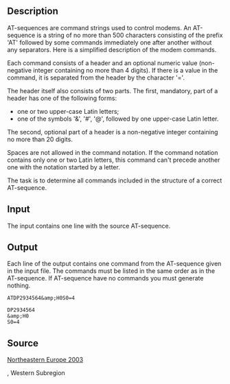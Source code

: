 <h2>Description</h2><p>AT-sequences are command strings used to control modems. An AT-sequence is a string of no more than 500 characters consisting of the prefix 'AT' followed by some commands immediately one after another without any separators. Here is a simplified description of the modem commands.</p><p>Each command consists of a header and an optional numeric value (non-negative integer containing no more than 4 digits). If there is a value in the command, it is separated from the header by the character '='.</p><p>The header itself also consists of two parts. The first, mandatory, part of a header has one of the following forms:</p><ul><li>one or two upper-case Latin letters;</li><li>one of the symbols '&amp;', '#', '@', followed by one upper-case Latin letter.</li></ul><p>The second, optional part of a header is a non-negative integer containing no more than 20 digits.</p><p>Spaces are not allowed in the command notation. If the command notation contains only one or two Latin letters, this command can't precede another one with the notation started by a letter.</p><p>The task is to determine all commands included in the structure of a correct AT-sequence.</p><h2>Input</h2><p>The input contains one line with the source AT-sequence.</p><h2>Output</h2><p>Each line of the output contains one command from the AT-sequence given in the input file. The commands must be listed in the same order as in the AT-sequence. If AT-sequence have no commands you must generate nothing.</p><pre><code class="language-input1">ATDP2934564&amp;amp;H0S0=4</code></pre><pre><code class="language-output1">DP2934564
&amp;amp;H0
S0=4</code></pre><h2>Source</h2><a href="searchproblem?field=source&amp;key=Northeastern+Europe+2003">Northeastern Europe 2003</a><p>, Western Subregion</p>